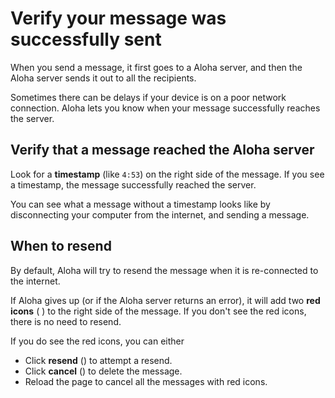 # Verify your message was successfully sent

When you send a message, it first goes to a Aloha server, and then the Aloha
server sends it out to all the recipients.

Sometimes there can be delays if your device is on a poor network
connection. Aloha lets you know when your message successfully reaches the
server.

## Verify that a message reached the Aloha server

Look for a **timestamp** (like `4:53`) on the right side of the message. If
you see a timestamp, the message successfully reached the server.

You can see what a message without a timestamp looks like by disconnecting
your computer from the internet, and sending a message.

## When to resend

By default, Aloha will try to resend the message when it is re-connected to
the internet.

If Aloha gives up (or if the Aloha server returns an error), it will
add two **red icons** (<i class="fa fa-refresh" style="color: red;"></i> <i
class="fa fa-times-circle" style="color: red;"></i>) to the right side of
the message. If you don't see the red icons, there is no need to resend.

If you do see the red icons, you can either

* Click **resend** (<i class="fa fa-refresh" style="color: red;"></i>)
  to attempt a resend.
* Click **cancel** (<i class="fa fa-times-circle" style="color: red;"></i>)
  to delete the message.
* Reload the page to cancel all the messages with red icons.
